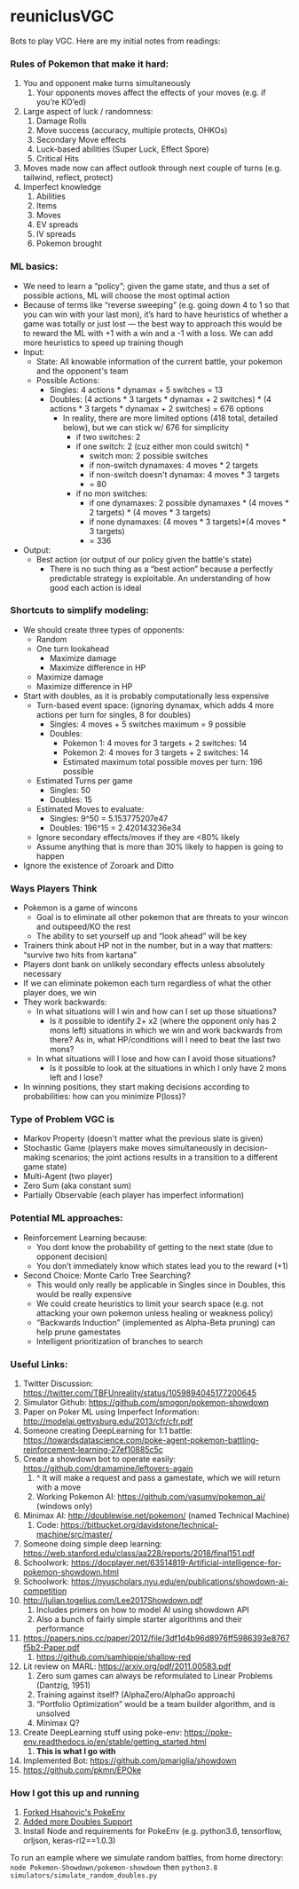 # reuniclusVGC
Bots to play VGC. Here are my initial notes from readings:

### Rules of Pokemon that make it hard:
1. You and opponent make turns simultaneously
    1. Your opponents moves affect the effects of your moves (e.g. if you’re KO’ed)
2. Large aspect of luck / randomness:
    1. Damage Rolls
    2. Move success (accuracy, multiple protects, OHKOs)
    3. Secondary Move effects
    4. Luck-based abilities (Super Luck, Effect Spore)
    5. Critical Hits
3. Moves made now can affect outlook through next couple of turns (e.g. tailwind, reflect, protect)
4. Imperfect knowledge
    1. Abilities
    2. Items
    3. Moves
    4. EV spreads
    5. IV spreads
    6. Pokemon brought

### ML basics:
- We need to learn a “policy”; given the game state, and thus a set of possible actions, ML will choose the most optimal action
- Because of terms like “reverse sweeping” (e.g. going down 4 to 1 so that you can win with your last mon), it’s hard to have heuristics of whether a game was totally or just lost — the best way to approach this would be to reward the ML with +1 with a win and a -1 with a loss. We can add more heuristics to speed up training though
- Input:
    - State: All knowable information of the current battle, your pokemon and the opponent's team
    - Possible Actions:
        - Singles: 4 actions * dynamax + 5 switches = 13
        - Doubles: (4 actions * 3 targets * dynamax + 2 switches) * (4 actions * 3 targets * dynamax + 2 switches) = 676 options
            - In reality, there are more limited options (418 total, detailed below), but we can stick w/ 676 for simplicity
                - if two switches: 2
                - if one switch: 2 (cuz either mon could switch) *
                    - switch mon: 2 possible switches
                    - if non-switch dynamaxes: 4 moves * 2 targets
                    - if non-switch doesn't dynamax: 4 moves * 3 targets
                    - = 80
                - if no mon switches:
                    - if one dynamaxes: 2 possible dynamaxes * (4 moves * 2 targets) * (4 moves * 3 targets)
                    - if none dynamaxes: (4 moves * 3 targets)*(4 moves * 3 targets)
                    - = 336
- Output:
    - Best action (or output of our policy given the battle's state)
        - There is no such thing as a “best action” because a perfectly predictable strategy is exploitable. An understanding of how good each action is ideal

### Shortcuts to simplify modeling:
- We should create three types of opponents:
    - Random
    - One turn lookahead
        - Maximize damage
        - Maximize difference in HP
    - Maximize damage
    - Maximize difference in HP
- Start with doubles, as it is probably computationally less expensive
    - Turn-based event space: (ignoring dynamax, which adds 4 more actions per turn for singles, 8 for doubles)
        - Singles:  4 moves + 5 switches maximum = 9 possible
        - Doubles:
            - Pokemon 1: 4 moves for 3 targets + 2 switches: 14
            - Pokemon 2: 4 moves for 3 targets + 2 switches: 14
            - Estimated maximum total possible moves per turn: 196 possible
    - Estimated Turns per game
        - Singles: 50
        - Doubles: 15
    - Estimated Moves to evaluate:
        - Singles: 9^50 = 5.153775207e47
        - Doubles: 196^15 = 2.420143236e34
    - Ignore secondary effects/moves if they are <80% likely
    - Assume anything that is more than 30% likely to happen is going to happen
- Ignore the existence of Zoroark and Ditto

### Ways Players Think
- Pokemon is a game of wincons
    - Goal is to eliminate all other pokemon that are threats to your wincon and outspeed/KO the rest
    - The ability to set yourself up and “look ahead” will be key
- Trainers think about HP not in the number, but in a way that matters: “survive two hits from kartana”
- Players dont bank on unlikely secondary effects unless absolutely necessary
- If we can eliminate pokemon each turn regardless of what the other player does, we win
- They work backwards:
    - In what situations will I win and how can I set up those situations?
        - Is it possible to identify 2+ x2 (where the opponent only has 2 mons left) situations in which we win and work backwards from there? As in, what HP/conditions will I need to beat the last two mons?
    - In what situations will I lose and how can I avoid those situations?
        - Is it possible to look at the situations in which I only have 2 mons left and I lose?
- In winning positions, they start making decisions according to probabilities: how can you minimize P(loss)?

### Type of Problem VGC is
- Markov Property (doesn't matter what the previous slate is given)
- Stochastic Game (players make moves simultaneously in decision-making scenarios; the joint actions results in a transition to a different game state)
- Multi-Agent (two player)
- Zero Sum (aka constant sum)
- Partially Observable (each player has imperfect information)

### Potential ML approaches:
- Reinforcement Learning because:
    - You dont know the probability of getting to the next state (due to opponent decision)
    - You don’t immediately know which states lead you to the reward (+1)
- Second Choice: Monte Carlo Tree Searching?
    - This would only really be applicable in Singles since in Doubles, this would be really expensive
    - We could create heuristics to limit your search space (e.g. not attacking your own pokemon unless healing or weakness policy)
    - “Backwards Induction” (implemented as Alpha-Beta pruning) can help prune gamestates
    - Intelligent prioritization of branches to search

### Useful Links:
1. Twitter Discussion: https://twitter.com/TBFUnreality/status/1059894045177200645
2. Simulator Github: https://github.com/smogon/pokemon-showdown
3. Paper on Poker ML using Imperfect Information: http://modelai.gettysburg.edu/2013/cfr/cfr.pdf
4. Someone creating DeepLearning for 1:1 battle: https://towardsdatascience.com/poke-agent-pokemon-battling-reinforcement-learning-27ef10885c5c
5. Create a showdown bot to operate easily: https://github.com/dramamine/leftovers-again
    1. ^ It will make a request and pass a gamestate, which we will return with a move
    2. Working Pokemon AI: https://github.com/vasumv/pokemon_ai/ (windows only)
6. Minimax AI: http://doublewise.net/pokemon/ (named Technical Machine)
    1. Code: https://bitbucket.org/davidstone/technical-machine/src/master/
7. Someone doing simple deep learning: https://web.stanford.edu/class/aa228/reports/2018/final151.pdf
8. Schoolwork: https://docplayer.net/63514819-Artificial-intelligence-for-pokemon-showdown.html
9. Schoolwork: https://nyuscholars.nyu.edu/en/publications/showdown-ai-competition
10. http://julian.togelius.com/Lee2017Showdown.pdf
    1. Includes primers on how to model AI using showdown API
    2. Also a bunch of fairly simple starter algorithms and their performance
11. https://papers.nips.cc/paper/2012/file/3df1d4b96d8976ff5986393e8767f5b2-Paper.pdf
    1. https://github.com/samhippie/shallow-red
12. Lit review on MARL: https://arxiv.org/pdf/2011.00583.pdf
    1. Zero sum games can always be reformulated to Linear Problems (Dantzig, 1951)
    2. Training against itself? (AlphaZero/AlphaGo approach)
    3. “Portfolio Optimization” would be a team builder algorithm, and is unsolved
    4. Minimax Q?
13. Create DeepLearning stuff using poke-env: https://poke-env.readthedocs.io/en/stable/getting_started.html
    1. **This is what I go with**
14. Implemented Bot: https://github.com/pmariglia/showdown
15. https://github.com/pkmn/EPOke

### How I got this up and running
1. [Forked Hsahovic's PokeEnv](https://github.com/hsahovic/poke-env/blob/master/src/poke_env/)
2. [Added more Doubles Support](https://github.com/caymansimpson/poke-env)
3. Install Node and requirements for PokeEnv (e.g. python3.6, tensorflow, orljson, keras-rl2==1.0.3)

To run an eample where we simulate random battles, from home directory:
`node Pokemon-Showdown/pokemon-showdown`
then `python3.8 simulators/simulate_random_doubles.py`
